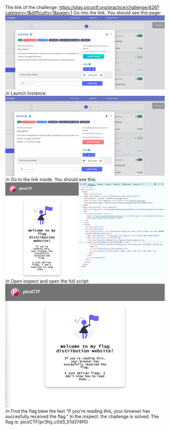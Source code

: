The link of the challenge: https://play.picoctf.org/practice/challenge/426?category=1&difficulty=1&page=1
Go into the link.
You should see this page:
 ![challenge](./img/challenge.png) /n
Launch Instance:
 ![launch](./img/launch.png)  /n
Go to the link inside.
You should see this:
 ![inspect](./img/inspect.png)  /n
Open inspect and open the full script:
 ![mission_screen](./img/mission_screen.png) /n
Find the flag blew the text “If you're reading this, your browser has succesfully received the flag.” In the inspect.
the challenge is solved.
The flag is: picoCTF{pr3tty_c0d3_51d374f0}

